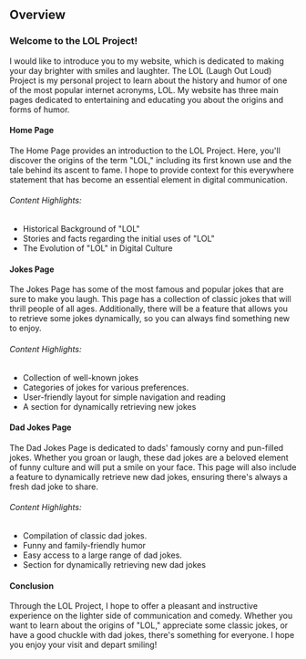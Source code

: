 ## Overview
### Welcome to the LOL Project!

I would like to introduce you to my website, which is 
dedicated to making your day brighter with smiles and laughter. 
The LOL (Laugh Out Loud) Project is my personal project to learn about the history and humor of one of the 
most popular internet acronyms, LOL. My website has three main pages dedicated to entertaining and educating 
you about the origins and forms of humor.

#### Home Page

The Home Page provides an introduction to the LOL 
Project. 
Here, you'll discover the origins of the term "LOL," 
including its first known use and the tale behind its ascent to fame.
I hope to provide context for this everywhere statement that has become an essential element in digital communication.

###### Content Highlights:

- Historical Background of "LOL"
- Stories and facts regarding the initial uses of "LOL"
- The Evolution of "LOL" in Digital Culture

#### Jokes Page
The Jokes Page has some of the most famous and popular jokes that are sure to make you laugh. 
This page has a collection of classic jokes that will thrill people of all ages.
Additionally, there will be a feature that allows you to retrieve some jokes dynamically, so you can always find something new to enjoy.


###### Content Highlights:

- Collection of well-known jokes
- Categories of jokes for various preferences.
- User-friendly layout for simple navigation and reading
- A section for dynamically retrieving new jokes

#### Dad Jokes Page

The Dad Jokes Page is dedicated to dads' famously corny and pun-filled jokes. 
Whether you groan or laugh, these dad jokes are a beloved element of funny culture and will put a smile on your face.
This page will also include a feature to dynamically retrieve new dad jokes, ensuring there's always a fresh dad joke to share.

###### Content Highlights:

- Compilation of classic dad jokes.
- Funny and family-friendly humor
- Easy access to a large range of dad jokes.
- Section for dynamically retrieving new dad jokes

#### Conclusion
Through the LOL Project, I hope to offer a pleasant and instructive experience on the lighter side of communication and comedy. 
Whether you want to learn about the origins of "LOL," appreciate some classic jokes, or have a good chuckle with dad jokes, there's something for everyone. 
I hope you enjoy your visit and depart smiling!




